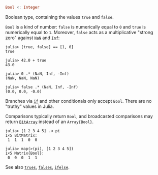 ```julia
Bool <: Integer
```

Boolean type, containing the values `true` and `false`.

`Bool` is a kind of number: `false` is numerically equal to `0` and `true` is numerically equal to `1`. Moreover, `false` acts as a multiplicative "strong zero" against [`NaN`](@ref) and [`Inf`](@ref):

```jldoctest
julia> [true, false] == [1, 0]
true

julia> 42.0 + true
43.0

julia> 0 .* (NaN, Inf, -Inf)
(NaN, NaN, NaN)

julia> false .* (NaN, Inf, -Inf)
(0.0, 0.0, -0.0)
```

Branches via [`if`](@ref) and other conditionals only accept `Bool`. There are no "truthy" values in Julia.

Comparisons typically return `Bool`, and broadcasted comparisons may return [`BitArray`](@ref) instead of an `Array{Bool}`.

```jldoctest
julia> [1 2 3 4 5] .< pi
1×5 BitMatrix:
 1  1  1  0  0

julia> map(>(pi), [1 2 3 4 5])
1×5 Matrix{Bool}:
 0  0  0  1  1
```

See also [`trues`](@ref), [`falses`](@ref), [`ifelse`](@ref).
